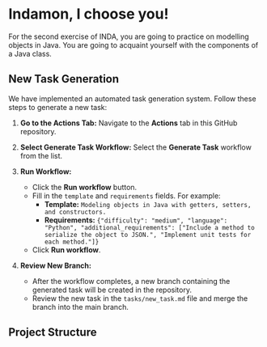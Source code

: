 # Indamon, I choose you!

For the second exercise of INDA, you are going to practice on modelling objects in Java. You are going to acquaint yourself with the components of a Java class.

## New Task Generation

We have implemented an automated task generation system. Follow these steps to generate a new task:

1. **Go to the Actions Tab:**
   Navigate to the **Actions** tab in this GitHub repository.

2. **Select Generate Task Workflow:**
   Select the **Generate Task** workflow from the list.

3. **Run Workflow:**
   - Click the **Run workflow** button.
   - Fill in the `template` and `requirements` fields. For example:
     - **Template:** `Modeling objects in Java with getters, setters, and constructors.`
     - **Requirements:** `{"difficulty": "medium", "language": "Python", "additional_requirements": ["Include a method to serialize the object to JSON.", "Implement unit tests for each method."]}`
   - Click **Run workflow**.

4. **Review New Branch:**
   - After the workflow completes, a new branch containing the generated task will be created in the repository.
   - Review the new task in the `tasks/new_task.md` file and merge the branch into the main branch.

## Project Structure

